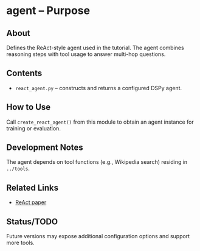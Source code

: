 # agent – Purpose

## About
Defines the ReAct-style agent used in the tutorial. The agent combines reasoning steps with tool usage to answer multi-hop questions.

## Contents
- `react_agent.py` – constructs and returns a configured DSPy agent.

## How to Use
Call `create_react_agent()` from this module to obtain an agent instance for training or evaluation.

## Development Notes
The agent depends on tool functions (e.g., Wikipedia search) residing in `../tools`.

## Related Links
- [ReAct paper](https://arxiv.org/abs/2210.03629)

## Status/TODO
Future versions may expose additional configuration options and support more tools.
